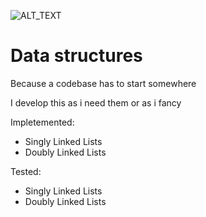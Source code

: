 ![ALT_TEXT](https://github.com/Anacardo89/ds/actions/workflows/ci.yml/badge.svg
)

# Data structures

Because a codebase has to start somewhere

I develop this as i need them or as i fancy

Impletemented:
- Singly Linked Lists
- Doubly Linked Lists

Tested:
- Singly Linked Lists
- Doubly Linked Lists
